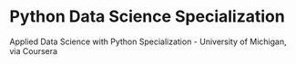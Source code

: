 # Python Data Science Specialization
Applied Data Science with Python Specialization - University of Michigan, via Coursera

